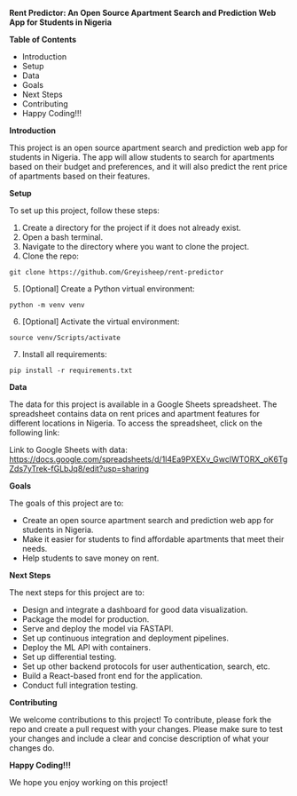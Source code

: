 **Rent Predictor: An Open Source Apartment Search and Prediction Web App for Students in Nigeria**

**Table of Contents**

* Introduction
* Setup
* Data
* Goals
* Next Steps
* Contributing
* Happy Coding!!!

**Introduction**

This project is an open source apartment search and prediction web app for students in Nigeria. The app will allow students to search for apartments based on their budget and preferences, and it will also predict the rent price of apartments based on their features.

**Setup**

To set up this project, follow these steps:

1. Create a directory for the project if it does not already exist.
2. Open a bash terminal.
3. Navigate to the directory where you want to clone the project.
4. Clone the repo:

```
git clone https://github.com/Greyisheep/rent-predictor
```

5. [Optional] Create a Python virtual environment:

```
python -m venv venv
```

6. [Optional] Activate the virtual environment:

```
source venv/Scripts/activate
```

7. Install all requirements:

```
pip install -r requirements.txt
```

**Data**

The data for this project is available in a Google Sheets spreadsheet. The spreadsheet contains data on rent prices and apartment features for different locations in Nigeria. To access the spreadsheet, click on the following link:

Link to Google Sheets with data: https://docs.google.com/spreadsheets/d/1l4Ea9PXEXv_GwcIWTORX_oK6TgZds7yTrek-fGLbJq8/edit?usp=sharing

**Goals**

The goals of this project are to:

* Create an open source apartment search and prediction web app for students in Nigeria.
* Make it easier for students to find affordable apartments that meet their needs.
* Help students to save money on rent.

**Next Steps**

The next steps for this project are to:

* Design and integrate a dashboard for good data visualization.
* Package the model for production.
* Serve and deploy the model via FASTAPI.
* Set up continuous integration and deployment pipelines.
* Deploy the ML API with containers.
* Set up differential testing.
* Set up other backend protocols for user authentication, search, etc.
* Build a React-based front end for the application.
* Conduct full integration testing.

**Contributing**

We welcome contributions to this project! To contribute, please fork the repo and create a pull request with your changes. Please make sure to test your changes and include a clear and concise description of what your changes do.

**Happy Coding!!!**

We hope you enjoy working on this project!